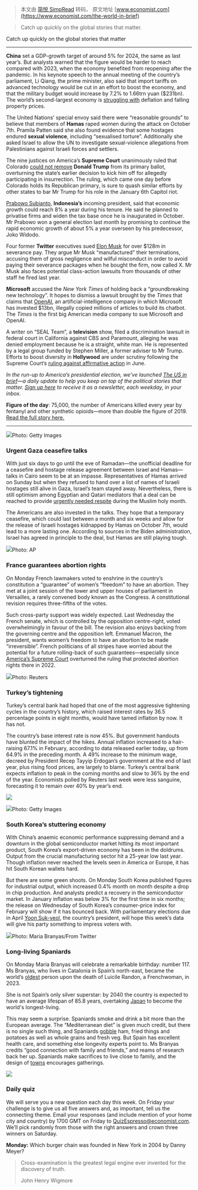 > 本文由 [简悦 SimpRead](http://ksria.com/simpread/) 转码， 原文地址 [www.economist.com](https://www.economist.com/the-world-in-brief)

> Catch up quickly on the global stories that matter.

Catch up quickly on the global stories that matter

* * *

**China** set a GDP-growth target of around 5% for 2024, the same as last year’s. But analysts warned that the figure would be harder to reach compared with 2023, when the economy benefited from reopening after the pandemic. In his keynote speech to the annual meeting of the country’s parliament, Li Qiang, the prime minister, also said that import tariffs on advanced technology would be cut in an effort to boost the economy, and that the military budget would increase by 7.2% to 1.66trn yuan ($231bn). The world’s second-largest economy is [struggling with](https://www.economist.com/china/2024/02/06/can-consumers-rescue-chinas-economy) deflation and falling property prices.

The United Nations’ special envoy said there were “reasonable grounds” to believe that members of **Hamas** raped women during the attack on October 7th. Pramila Patten said she also found evidence that some hostages endured **sexual violence**, including “sexualised torture”. Additionally she asked Israel to allow the UN to investigate sexual-violence allegations from Palestinians against Israeli forces and settlers.

The nine justices on America’s **Supreme Court** unanimously ruled that Colorado [could not remove](https://www.economist.com/united-states/2024/02/09/the-supreme-court-hints-it-will-keep-donald-trump-on-the-ballot) **Donald Trump** from its primary ballot, overturning the state’s earlier decision to kick him off for allegedly participating in insurrection. The ruling, which came one day before Colorado holds its Republican primary, is sure to quash similar efforts by other states to bar Mr Trump for his role in the January 6th Capitol riot.

[Prabowo Subianto](https://www.economist.com/asia/2024/02/14/prabowo-subianto-will-be-indonesias-next-president), **Indonesia’s** incoming president, said that economic growth could reach 8% a year during his tenure. He said he planned to privatise firms and widen the tax base once he is inaugurated in October. Mr Prabowo won a general election last month by promising to continue the rapid economic growth of about 5% a year overseen by his predecessor, Joko Widodo.

Four former **Twitter** executives sued [Elon Musk](https://www.economist.com/business/2023/12/05/elon-musks-messiah-complex-may-bring-him-down) for over $128m in severance pay. They argue Mr Musk “manufactured” their terminations, accusing them of gross negligence and wilful misconduct in order to avoid paying their severance packages when he bought the firm, now called X. Mr Musk also faces potential class-action lawsuits from thousands of other staff he fired last year.

**Microsoft** accused the _New York Times_ of holding back a “groundbreaking new technology”. It hopes to dismiss a lawsuit brought by the _Times_ that claims that [OpenAI](https://www.economist.com/business/2024/02/26/meet-the-french-startup-hoping-to-take-on-openai), an artificial-intelligence company in which Microsoft has invested $13bn, illegally copied millions of articles to build its chatbot. The _Times_ is the first big American media company to sue Microsoft and OpenAI.

A writer on “SEAL Team”, a **television** show, filed a discrimination lawsuit in federal court in California against CBS and Paramount, alleging he was denied employment because he is a straight, white man. He is represented by a legal group funded by Stephen Miller, a former adviser to Mr Trump. Efforts to boost diversity in **Hollywood** are under scrutiny following the Supreme Court’s [ruling against affirmative action](https://www.economist.com/by-invitation/2023/06/29/lee-bollinger-laments-the-ruling-by-americas-supreme-court-against-affirmative-action) in June.

_In the run-up to America’s presidential election, we’ve launched_ [_The US in brief_](https://www.economist.com/us-in-brief)_—a daily update to help you keep on top of the political stories that matter._ [_Sign up here_](https://www.economist.com/newsletters/us-in-brief) _to receive it as a newsletter, each weekday, in your inbox._

**Figure of the day**: 75,000, the number of Americans killed every year by fentanyl and other synthetic opioids—more than double the figure of 2019. [Read the full story here.](https://www.economist.com/briefing/2024/02/29/americas-ten-year-old-fentanyl-epidemic-is-still-getting-worse)

* * *

![](https://cdn.espresso.economist.com/files/public/images/20240302_dap360.jpg)Photo: Getty Images

### Urgent Gaza ceasefire talks

With just six days to go until the eve of Ramadan—the unofficial deadline for a ceasefire and hostage release agreement between Israel and Hamas—talks in Cairo seem to be at an impasse. Representatives of Hamas arrived on Sunday but when they refused to hand over a list of names of Israeli hostages still alive in Gaza, Israel’s team stayed away. Nevertheless, there is still optimism among Egyptian and Qatari mediators that a deal can be reached to provide [urgently needed respite](https://www.economist.com/middle-east-and-africa/2024/02/29/a-new-tragedy-shows-anarchy-rules-in-gaza) during the Muslim holy month.

The Americans are also invested in the talks. They hope that a temporary ceasefire, which could last between a month and six weeks and allow for the release of Israeli hostages kidnapped by Hamas on October 7th, would lead to a more lasting one. According to sources in the Biden administration, Israel has agreed in principle to the deal, but Hamas are still playing tough.

![](https://cdn.espresso.economist.com/files/public/images/20240302_dap389.jpg)Photo: AP

### France guarantees abortion rights

On Monday French lawmakers voted to enshrine in the country’s constitution a “guarantee” of women’s “freedom” to have an abortion. They met at a joint session of the lower and upper houses of parliament in Versailles, a rarely convened body known as the Congress. A constitutional revision requires three-fifths of the votes.

Such cross-party support was widely expected. Last Wednesday the French senate, which is controlled by the opposition centre-right, voted overwhelmingly in favour of the bill. The revision also enjoys backing from the governing centre and the opposition left. Emmanuel Macron, the president, wants women’s freedom to have an abortion to be made “irreversible”. French politicians of all stripes have worried about the potential for a future rolling-back of such guarantees—especially since [America’s Supreme Court](https://www.economist.com/united-states/2022/06/24/the-supreme-court-erases-the-constitutional-right-to-abortion) overturned the ruling that protected abortion rights there in 2022.

![](https://cdn.espresso.economist.com/files/public/images/20240302_dap355.jpg)Photo: Reuters

### Turkey’s tightening

Turkey’s central bank had hoped that one of the most aggressive tightening cycles in the country’s history, which raised interest rates by 36.5 percentage points in eight months, would have tamed inflation by now. It has not.

The country’s base interest rate is now 45%. But government handouts have blunted the impact of the hikes. Annual inflation increased to a hair-raising 67.1% in February, according to data released earlier today, up from 64.9% in the preceding month. A 49% increase to the minimum wage, decreed by President Recep Tayyip Erdogan’s government at the end of last year, plus rising food prices, are largely to blame. Turkey’s central bank expects inflation to peak in the coming months and slow to 36% by the end of the year. Economists polled by Reuters last week were less sanguine, forecasting it to remain over 40% by year’s end.

![](https://cdn.espresso.economist.com/files/public/images/20240309_DAC650_0.jpg)

![](https://cdn.espresso.economist.com/files/public/images/20240302_dap356.jpg)Photo: Getty Images

### South Korea’s stuttering economy

With China’s anaemic economic performance suppressing demand and a downturn in the global semiconductor market hitting its most important product, South Korea’s export-driven economy has been in the doldrums. Output from the crucial manufacturing sector hit a 25-year low last year. Though inflation never reached the levels seen in America or Europe, it has hit South Korean wallets hard.

But there are some green shoots. On Monday South Korea published figures for industrial output, which increased 0.4% month on month despite a drop in chip production. And analysts predict a recovery in the semiconductor market. In January inflation was below 3% for the first time in six months; the release on Wednesday of South Korea’s consumer-price index for February will show if it has bounced back. With parliamentary elections due in April [Yoon Suk-yeol](https://www.economist.com/the-economist-explains/2021/11/18/who-is-yoon-suk-yeol-south-koreas-conservative-candidate-for-president), the country’s president, will hope this week’s data will give his party something to impress voters with.

![](https://cdn.espresso.economist.com/files/public/images/20240302_dap384.jpg)Photo: Maria Branyas/From Twitter

### Long-living Spaniards

On Monday Maria Branyas will celebrate a remarkable birthday: number 117. Ms Branyas, who lives in Catalonia in Spain’s north-east, became the world’s [oldest](https://www.economist.com/leaders/2023/09/28/living-to-120-is-becoming-an-imaginable-prospect) person upon the death of Luicile Randon, a Frenchwoman, in 2023.

She is not Spain’s only silver superstar: by 2040 the country is expected to have an average lifespan of 85.8 years, overtaking [Japan](https://www.economist.com/graphic-detail/2023/09/28/places-claiming-to-be-centenarian-hotspots-may-just-have-bad-data) to become the world's longest-living.

This may seem a surprise. Spaniards smoke and drink a bit more than the European average. The “Mediterranean diet” is given much credit, but there is no single such thing, and Spaniards [gobble](https://www.economist.com/technology-quarterly/2023/09/25/eating-fewer-calories-can-ward-off-ageing) ham, fried things and potatoes as well as whole grains and fresh veg. But Spain has excellent health care, and something else longevity experts point to. Ms Branyas credits “good connection with family and friends,” and reams of research back her up. Spaniards make sacrifices to live close to family, and the design of [towns](https://www.economist.com/europe/2024/02/06/madrid-is-booming-growing-while-keeping-its-cool-will-be-the-tricky-part) encourages gatherings.

![](https://cdn.espresso.economist.com/files/public/images/QuizNEW_224.jpeg)

### Daily quiz

We will serve you a new question each day this week. On Friday your challenge is to give us all five answers and, as important, tell us the connecting theme. Email your responses (and include mention of your home city and country) by 1700 GMT on Friday to [QuizEspresso@economist.com](https://mail.google.com/mail/?view=cm&fs=1&tf=1&to=QuizEspresso@economist.com). We’ll pick randomly from those with the right answers and crown three winners on Saturday.

**Monday:** Which burger chain was founded in New York in 2004 by Danny Meyer?

> Cross-examination is the greatest legal engine ever invented for the discovery of truth.
> 
> John Henry Wigmore